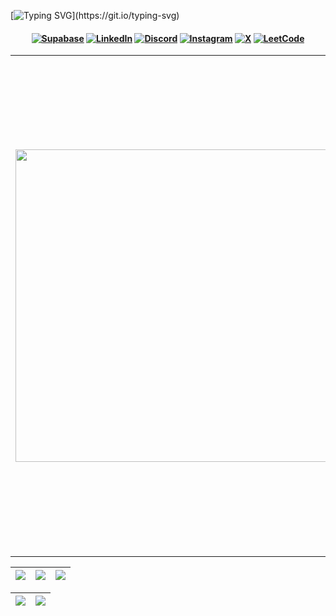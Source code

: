 [![Typing SVG](https://readme-typing-svg.herokuapp.com/?color=EBFAFA&size=35&center=true&vCenter=true&width=1000&lines=Welcome!;I'm+Paulo+Marques;I'm+23+years+old;Web+Developer;)](https://git.io/typing-svg)
<h4 align="center">

[![Supabase](https://img.shields.io/badge/soupaulodev-030303?style=for-the-badge&logo=supabase&logoColor=white)](https://soupaulodev.com.br/)
[![LinkedIn](https://img.shields.io/badge/LinkedIn-0077B5?style=for-the-badge&logo=linkedin&logoColor=white)](https://www.linkedin.com/in/soupaulodev/)
[![Discord](https://img.shields.io/badge/Discord-7289DA?style=for-the-badge&logo=discord&logoColor=white)](https://discord.com/channels/@soupaulodev/)
[![Instagram](https://img.shields.io/badge/-Instagram-%23E4405F?style=for-the-badge&logo=instagram&logoColor=white)](https://www.instagram.com/soupaulodev/)
[![X](https://img.shields.io/badge/X-000?style=for-the-badge&logo=x)](https://x.com/soupaulodev)
[![LeetCode](https://img.shields.io/badge/leetcode-000?style=for-the-badge&logo=leetcode)](https://leetcode.com/u/soupaulodev/)

</h4>

<table border="0" cellspacing="0" cellpadding="0">
  <tr>
    <td style="border: 0";>
      <img width="500" src="https://www.uniqueerp.co.in/img/course/10.jpg" />
    </td>
    <td style="border: 0";>
      <p>
       I am a Web Developer software development student. I am curious, enthusiastic and persistent. I love learning new things, especially when it includes technology.
      </p>
      <ul>
        <li>
          🔭 I am currently studying and applying for positions in the Back-End and Web areas.
        </li>
        <li>
          🌱 I'm currently studying Node.js and Java. I am using the <a href="https://roadmap.sh/full-stack/" style="text-decoration:none;">RoadMap.sh</a> as a basis for organizing my studies.
        </li>
        <li>
          ⚡ Spoiler: I love a good challenge!
        </li>
      </ul>
    </td>
  </tr>
</table>

| ![](http://github-profile-summary-cards.vercel.app/api/cards/stats?username=soupaulodev&theme=nord_dark) | ![](http://github-profile-summary-cards.vercel.app/api/cards/repos-per-language?username=soupaulodev&hide=Html&theme=nord_dark) | ![](http://github-profile-summary-cards.vercel.app/api/cards/most-commit-language?username=soupaulodev&theme=nord_dark) |
| :-: | :-: | :-: |

| ![](http://github-profile-summary-cards.vercel.app/api/cards/profile-details?username=soupaulodev&theme=nord_dark) | ![](https://github-readme-streak-stats.herokuapp.com/?user=soupaulodev&hide_border=false&date_format=M%20j%5B%2C%20Y%5D&background=2D3742&stroke=2D3742&ring=6bbbca&fire=6bbbca&currStreakNum=fff&sideNums=6bbbca&currStreakLabel=6bbbca&sideLabels=fff&dates=fff) |
| :-: | :-: |
